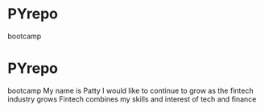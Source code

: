 # PYrepo
bootcamp
# PYrepo
bootcamp
My name is Patty 
I would like to continue to grow as the fintech industry grows
Fintech combines my skills and interest of tech and finance
